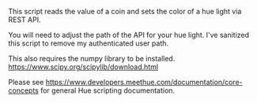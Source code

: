 This script reads the value of a coin and sets the color of a hue light via REST API.

You will need to adjust the path of the API for your hue light.  I've sanitized this script to remove my authenticated user path.

This also requires the numpy library to be installed. 
https://www.scipy.org/scipylib/download.html

Please see https://www.developers.meethue.com/documentation/core-concepts for general Hue scripting documentation.

